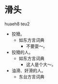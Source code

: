 # 滑头
huaeh8 teu2
+ 狡猾。
  * 如东方言词典
    - 不要耍～。
+ 狡猾的人。
  * 如东方言词典
    - 这人是个大～。
+ 油滑、奸滑的人。
  * 东台方言词典
